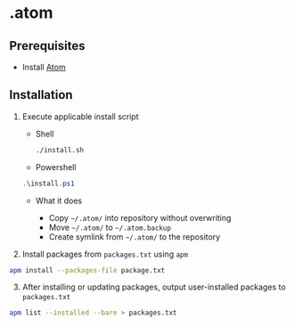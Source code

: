 # .atom

## Prerequisites

-   Install [Atom](https://atom.io)

## Installation

1.  Execute applicable install script

    -   Shell

    	```sh
    	./install.sh
    	```

    -   Powershell

      ```powershell
      .\install.ps1
      ```

    -   What it does

        -   Copy `~/.atom/` into repository without overwriting
        -   Move `~/.atom/` to `~/.atom.backup`
        -   Create symlink from `~/.atom/` to the repository

2.  Install packages from `packages.txt` using `apm`

  ```sh
  apm install --packages-file package.txt
  ```

3.  After installing or updating packages, output user-installed packages to `packages.txt`

  ```sh
  apm list --installed --bare > packages.txt
  ```

[//]: # (TODO: add shell script)
